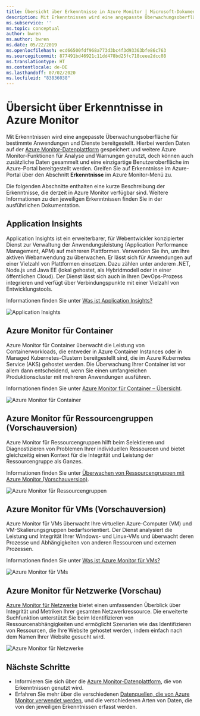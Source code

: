 ```yaml
---
title: Übersicht über Erkenntnisse in Azure Monitor | Microsoft-Dokumentation
description: Mit Erkenntnissen wird eine angepasste Überwachungsoberfläche in Azure Monitor für bestimmte Anwendungen und Dienste bereitgestellt. Dieser Artikel enthält eine kurze Beschreibung der einzelnen Erkenntnisse, die derzeit verfügbar sind.
ms.subservice: ''
ms.topic: conceptual
author: bwren
ms.author: bwren
ms.date: 05/22/2019
ms.openlocfilehash: ecd66500fdf968a773d3bc4f3d93363bfe86c763
ms.sourcegitcommit: 877491bd46921c11dd478bd25fc718ceee2dcc08
ms.translationtype: HT
ms.contentlocale: de-DE
ms.lasthandoff: 07/02/2020
ms.locfileid: "83836038"
---
```

# <a name="overview-of-insights-in-azure-monitor"></a>Übersicht über Erkenntnisse in Azure Monitor
Mit Erkenntnissen wird eine angepasste Überwachungsoberfläche für bestimmte Anwendungen und Dienste bereitgestellt. Hierbei werden Daten auf der [Azure Monitor-Datenplattform](../platform/data-platform.md) gespeichert und weitere Azure Monitor-Funktionen für Analyse und Warnungen genutzt, doch können auch zusätzliche Daten gesammelt und eine einzigartige Benutzeroberfläche im Azure-Portal bereitgestellt werden. Greifen Sie auf Erkenntnisse im Azure-Portal über den Abschnitt **Erkenntnisse** im Azure Monitor-Menü zu.


Die folgenden Abschnitte enthalten eine kurze Beschreibung der Erkenntnisse, die derzeit in Azure Monitor verfügbar sind. Weitere Informationen zu den jeweiligen Erkenntnissen finden Sie in der ausführlichen Dokumentation.

## <a name="application-insights"></a>Application Insights
Application Insights ist ein erweiterbarer, für Webentwickler konzipierter Dienst zur Verwaltung der Anwendungsleistung (Application Performance Management, APM) auf mehreren Plattformen. Verwenden Sie ihn, um Ihre aktiven Webanwendung zu überwachen. Er lässt sich für Anwendungen auf einer Vielzahl von Plattformen einsetzen. Dazu zählen unter anderem .NET, Node.js und Java EE (lokal gehostet, als Hybridmodell oder in einer öffentlichen Cloud). Der Dienst lässt sich auch in Ihren DevOps-Prozess integrieren und verfügt über Verbindungspunkte mit einer Vielzahl von Entwicklungstools.

Informationen finden Sie unter [Was ist Application Insights?](../app/app-insights-overview.md)

![Application Insights](media/insights-overview/app-insights.png)

## <a name="azure-monitor-for-containers"></a>Azure Monitor für Container
Azure Monitor für Container überwacht die Leistung von Containerworkloads, die entweder in Azure Container Instances oder in Managed Kubernetes-Clustern bereitgestellt sind, die im Azure Kubernetes Service (AKS) gehostet werden. Die Überwachung Ihrer Container ist vor allem dann entscheidend, wenn Sie einen umfangreichen Produktionscluster mit mehreren Anwendungen ausführen.

Informationen finden Sie unter [Azure Monitor für Container – Übersicht](../insights/container-insights-overview.md).

![Azure Monitor für Container](media/insights-overview/container-insights.png)

## <a name="azure-monitor-for-resource-groups-preview"></a>Azure Monitor für Ressourcengruppen (Vorschauversion)
Azure Monitor für Ressourcengruppen hilft beim Selektieren und Diagnostizieren von Problemen Ihrer individuellen Ressourcen und bietet gleichzeitig einen Kontext für die Integrität und Leistung der Ressourcengruppe als Ganzes.

Informationen finden Sie unter [Überwachen von Ressourcengruppen mit Azure Monitor (Vorschauversion)](../insights/resource-group-insights.md).

![Azure Monitor für Ressourcengruppen](media/insights-overview/resource-group-insights.png)

## <a name="azure-monitor-for-vms-preview"></a>Azure Monitor für VMs (Vorschauversion)
Azure Monitor für VMs überwacht Ihre virtuellen Azure-Computer (VM) und VM-Skalierungsgruppen bedarfsorientiert. Der Dienst analysiert die Leistung und Integrität Ihrer Windows- und Linux-VMs und überwacht deren Prozesse und Abhängigkeiten von anderen Ressourcen und externen Prozessen.

Informationen finden Sie unter [Was ist Azure Monitor für VMs?](vminsights-overview.md)

![Azure Monitor für VMs](media/insights-overview/vm-insights.png)

## <a name="azure-monitor-for-networks-preview"></a>Azure Monitor für Netzwerke (Vorschau)
[Azure Monitor für Netzwerke](network-insights-overview.md) bietet einen umfassenden Überblick über Integrität und Metriken Ihrer gesamten Netzwerkressource. Die erweiterte Suchfunktion unterstützt Sie beim Identifizieren von Ressourcenabhängigkeiten und ermöglicht Szenarien wie das Identifizieren von Ressourcen, die Ihre Website gehostet werden, indem einfach nach dem Namen Ihrer Website gesucht wird.

![Azure Monitor für Netzwerke](media/insights-overview/network-insights.png)

## <a name="next-steps"></a>Nächste Schritte
* Informieren Sie sich über die [Azure Monitor-Datenplattform](../platform/data-platform.md), die von Erkenntnissen genutzt wird.
* Erfahren Sie mehr über die verschiedenen [Datenquellen, die von Azure Monitor verwendet werden](../platform/data-sources.md), und die verschiedenen Arten von Daten, die von den jeweiligen Erkenntnissen erfasst werden.
